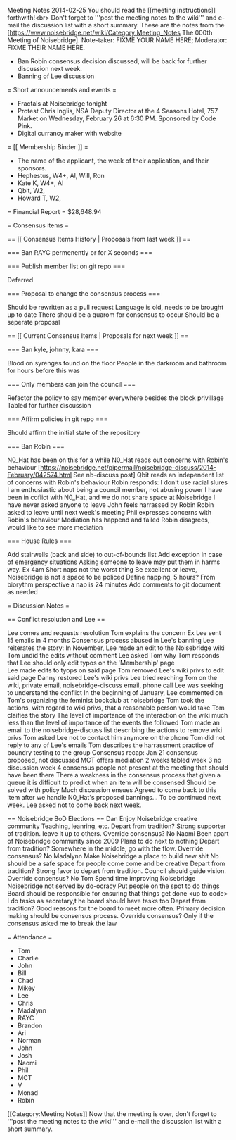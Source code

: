 Meeting Notes 2014-02-25 
 You should read the [[meeting instructions]] forthwith!&lt;br>
Don't forget to '''post the meeting notes to the wiki''' and e-mail the discussion list with a short summary.
These are the notes from the [https://www.noisebridge.net/wiki/Category:Meeting_Notes The 000th Meeting of Noisebridge]. Note-taker: FIXME YOUR NAME HERE; Moderator: FIXME THEIR NAME HERE.
* Ban Robin consensus decision discussed, will be back for further discussion next week.
* Banning of Lee discussion

= Short announcements and events =

* Fractals at Noisebridge tonight
* Protest Chris Inglis, NSA Deputy Director at the 4 Seasons Hotel, 757 Market on Wednesday, February 26 at 6:30 PM. Sponsored by Code Pink.
* Digital currancy maker with website

= [[ Membership Binder ]] =

* The name of the applicant, the week of their application, and their sponsors.
* Hephestus, W4+, Al, Will, Ron
* Kate K, W4+, Al
* Qbit, W2,
* Howard T, W2, 

= Financial Report =
$28,648.94

= Consensus items =

== [[ Consensus Items History | Proposals from last week ]] ==

=== Ban RAYC permenently or for X seconds ===

=== Publish member list on git repo ===

Deferred

=== Proposal to change the consensus process ===

Should be rewritten as a pull request
Language is old, needs to be brought up to date
There should be a quarom for consensus to occur
    Should be a seperate proposal

== [[ Current Consensus Items | Proposals for next week ]] ==

===  Ban kyle, johnny, kara ===

Blood on syrenges found on the floor
People in the darkroom and bathroom for hours before this was 

=== Only members can join the council ===

Refactor the policy to say member everywhere besides the block privillage
Tabled for further discussion

=== Affirm policies in git repo ===

Should affirm the initial state of the repository

=== Ban Robin ===

N0_Hat has been on this for a while
N0_Hat reads out concerns with Robin's behaviour
[https://noisebridge.net/pipermail/noisebridge-discuss/2014-February/042574.html See nb-discuss post]
Qbit reads an independent list of concerns with Robin's behaviour
Robin responds:
    I don't use racial slures
    I am enthusiastic about being a council member, not abusing power
    I have been in coflict with N0_Hat, and we do not share space at Noisebridge
    I have never asked anyone to leave
John feels harrassed by Robin
Robin asked to leave until next week's meeting
Phil expresses concerns with Robin's behaviour
Mediation has happend and failed
    Robin disagrees, would like to see more mediation

=== House Rules ===

Add stairwells (back and side) to out-of-bounds list
Add exception in case of emergency situations
Asking someone to leave may put them in harms way. Ex 4am
Short naps not the worst thing
Be excellent or leave, Noisebridge is not a space to be policed
Define napping, 5 hours?
    From biorythm perspective a nap is 24 minutes
Add comments to git document as needed


= Discussion Notes =

== Conflict resolution and Lee ==

Lee comes and requests resolution
Tom explains the concern
    Ex Lee sent 15 emails in 4 months
Consensus process abused in Lee's banning
Lee reiterates the story:
    In November, Lee made an edit to the Noisebridge wiki
    Tom undid the edits without comment
    Lee asked Tom why
    Tom responds that Lee should only edit typos on the 'Membership' page    
    Lee made edits to tyops on said page
    Tom removed Lee's wiki privs to edit said page
    Danny restored Lee's wiki privs
    Lee tried reaching Tom on the wiki, private email, noisebridge-discuss email, phone call
        Lee was seeking to understand the conflict
    In the beginning of January, Lee commented on Tom's organizing the feminist bookclub at noisebridge
Tom took the actions, with regard to wiki privs, that a reasonable person would take
Tom claifies the story
    The level of importance of the interaction on the wiki much less than the level of importance of the events the followed
    Tom made an email to the noisebridge-discuss list describing the actions to remove wiki privs
    Tom asked Lee not to contact him anymore on the phone
    Tom did not reply to any of Lee's emails
Tom describes the harrassment practice of boundry testing to the group
Consensus recap:
    Jan 21 consensus proposed, not discussed
    MCT offers mediation
    2 weeks tabled
    week 3 no discussion
    week 4 consensus
        people not present at the meeting that should have been there
There a weakness in the consensus process that given a queue it is difficult to predict when an item will be consensed
    Should be solved with policy
Much discussion ensues
Agreed to come back to this item after we handle N0_Hat's proposed bannings...
To be continued next week. Lee asked not to come back next week.

== Noisebridge BoD Elections ==
Dan
    Enjoy Noisebridge creative community
    Teaching, leanring, etc.
    Depart from tradition?
        Strong supporter of tradition. leave it up to others.
    Override consensus?
        No
Naomi
    Been apart of Noisebridge community since 2009
    Plans to do next to nothing
    Depart from tradition?
        Somewhere in the middle, go with the flow.
    Override consensus?
        No
Madalynn
    Make Noisebridge a place to build new shit
    Nb should be a safe space for people come come and be creative
    Depart from tradition?
        Strong favor to depart from tradition.
        Council should guide vision.
    Override consensus?
        No
Tom
    Spend time improving Noisebridge
    Noisebridge not served by do-ocracy
    Put people on the spot to do things
    Board should be responsible for ensuring that things get done &lt;up to code>
    I do tasks as secretary,t he board should have tasks too
    Depart from tradition?
        Good reasons for the board to meet more often.
        Primary decision making should be consensus process.
    Override consensus?
        Only if the consensus asked me to break the law
    
= Attendance =
* Tom
* Charlie
* John
* Bill
* Chad
* Mikey
* Lee
* Chris
* Madalynn
* RAYC
* Brandon
* Ari
* Norman
* John
* Josh
* Naomi
* Phil
* MCT
* V
* Monad
* Robin

[[Category:Meeting Notes]]
Now that the meeting is over, don't forget to '''post the meeting notes to the wiki''' and e-mail the discussion list with a short summary.